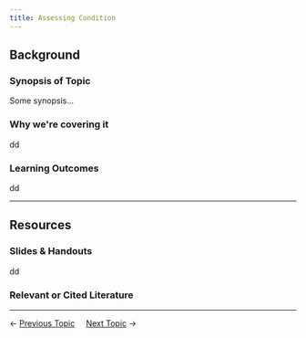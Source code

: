 ```yaml
---
title: Assessing Condition
---
```


## Background

### Synopsis of Topic
Some synopsis...

### Why we're covering it
dd

### Learning Outcomes
dd

------
## Resources

### Slides & Handouts
dd

### Relevant or Cited Literature



----
← [Previous Topic](2_Restoration_Process)      &nbsp;&nbsp;&nbsp;          [Next Topic](4_Management_Objectives) →